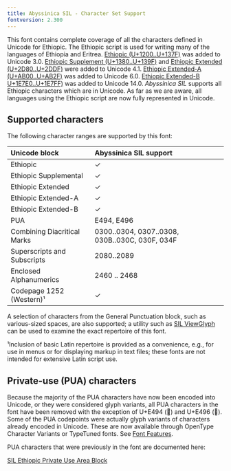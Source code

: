 ```yaml
---
title: Abyssinica SIL - Character Set Support
fontversion: 2.300
---
```


This font contains complete coverage of all the characters defined in Unicode for Ethiopic. The Ethiopic script is used for writing many of the languages of Ethiopia and Eritrea. [Ethiopic (U+1200..U+137F)](https://www.unicode.org/charts/PDF/U1200.pdf) was added to Unicode 3.0. [Ethiopic Supplement (U+1380..U+139F)](https://www.unicode.org/charts/PDF/U1380.pdf) and [Ethiopic Extended (U+2D80..U+2DDF)](https://www.unicode.org/charts/PDF/U2D80.pdf) were added to Unicode 4.1. [Ethiopic Extended-A (U+AB00..U+AB2F)](https://www.unicode.org/charts/PDF/UAB00.pdf) was added to Unicode 6.0. [Ethiopic Extended-B U+1E7E0..U+1E7FF)](https://www.unicode.org/charts/PDF/U1E7E0.pdf)  was added to Unicode 14.0. *Abyssinica SIL* supports all Ethiopic characters which are in Unicode. As far as we are aware, all languages using the Ethiopic script are now fully represented in Unicode. 

## Supported characters

The following character ranges are supported by this font:

Unicode block | Abyssinica SIL support
:------------- | :---------------
Ethiopic| ✓
Ethiopic Supplemental | ✓
Ethiopic Extended | ✓
Ethiopic Extended-A | ✓
Ethiopic Extended-B| ✓
PUA|E494, E496
Combining Diacritical Marks| 0300..0304, 0307..0308, 030B..030C, 030F, 034F
Superscripts and Subscripts | 2080..2089
Enclosed Alphanumerics | 2460 .. 2468
Codepage 1252 (Western)¹ | ✓

A selection of characters from the General Punctuation block, such as various-sized spaces, are also supported; a utility such as <a href="https://scripts.sil.org/ViewGlyph_home">SIL ViewGlyph</a> can be used to examine the exact repertoire of this font. 

¹Inclusion of basic Latin repertoire is provided as a convenience, e.g., for use in menus or for displaying markup in text files; these fonts are not intended for extensive Latin script use.

## Private-use (PUA) characters

Because the majority of the PUA characters have now been encoded into Unicode, or they were considered glyph variants, all PUA characters in the font have been removed with the exception of U+E494 (<span class='abyssinica-R normal'></span>) and U+E496 (<span class='abyssinica-R normal'></span>). Some of the PUA codepoints were actually glyph variants of characters already encoded in Unicode. These are now available through OpenType Character Variants or TypeTuned fonts. See [Font Features](features.md).

PUA characters that were previously in the font are documented here:

[SIL Ethiopic Private Use Area Block](https://software.sil.org/abyssinica/wp-content/uploads/sites/26/2016/02/AbyssinicaSIL_PUA.pdf)

<!-- PRODUCT SITE ONLY
[font id='abyssinica' face='AbyssinicaSIL-Regular' size='150%']
-->